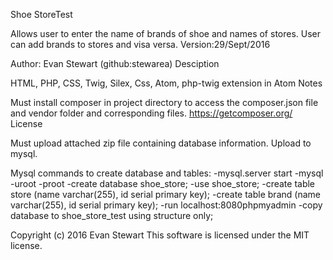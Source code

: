 Shoe StoreTest

Allows user to enter the name of brands of shoe and names of stores. User can add brands to stores and visa versa.  Version:29/Sept/2016

Author: Evan Stewart (github:stewarea) Desciption

HTML, PHP, CSS, Twig, Silex, Css, Atom, php-twig extension in Atom Notes

Must install composer in project directory to access the composer.json file and vendor folder and corresponding files. https://getcomposer.org/ License

Must upload attached zip file containing database information. Upload to mysql.

Mysql commands to create database and tables:
-mysql.server start
-mysql -uroot -proot
-create database shoe_store;
-use shoe_store;
-create table store (name varchar(255), id serial primary key);
-create table brand (name varchar(255), id serial primary key);
-run localhost:8080phpmyadmin
-copy database to shoe_store_test using structure only;

Copyright (c) 2016 Evan Stewart This software is licensed under the MIT license.
